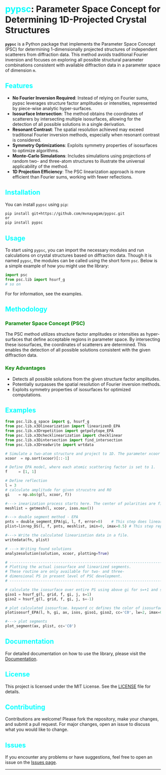 # <span style="color:cyan">pypsc</span>: Parameter Space Concept for Determining 1D-Projected Crystal Structures

**```pypsc```** is a Python package that implements the Parameter Space Concept (PSC) for determining 1-dimensionally projected structures of independent scatterers from diffraction data. This method avoids traditional Fourier inversion and focuses on exploring all possible structural parameter combinations consistent with available diffraction data in a parameter space of dimension `m`.

## <span style="color:cyan">Features</span> 

- **No Fourier Inversion Required**: Instead of relying on Fourier sums, pypsc leverages structure factor amplitudes or intensities, represented by piece-wise analytic hyper-surfaces.
- **Isosurface Intersection**: The method obtains the coordinates of scatterers by intersecting multiple isosurfaces, allowing for the detection of all possible solutions in a single derivation.
- **Resonant Contrast**: The spatial resolution achieved may exceed traditional Fourier inversion methods, especially when resonant contrast is considered.
- **Symmetry Optimizations**: Exploits symmetry properties of isosurfaces to optimize algorithms.
- **Monte-Carlo Simulations**: Includes simulations using projections of random two- and three-atom structures to illustrate the universal applicability of the method.
- **1D Projection Efficiency**: The PSC linearization approach is more efficient than Fourier sums, working with fewer reflections.

## <span style="color:cyan">Installation</span>  

You can install `pypsc` using `pip`:

```bash
pip install git+https://github.com/mvnayagam/pypsc.git
or
pip install pypsc
```

## <span style="color:cyan">Usage</span>  

To start using `pypsc`, you can import the necessary modules and run calculations on crystal structures based on diffraction data. Though it is named `pypsc`, the modules can be called using the short form `psc`. Below is a simple example of how you might use the library:

```python
import psc
from psc.lib import hsurf_g
# so on
```
For for information, see the examples. 

## <span style="color:cyan">Methodology</span> 

### <span style="color:green">Parameter Space Concept (PSC)</span>  
The PSC method utilizes structure factor amplitudes or intensities as hyper-surfaces that define acceptable regions in parameter space. By intersecting these isosurfaces, the coordinates of scatterers are determined. This enables the detection of all possible solutions consistent with the given diffraction data.

### <span style="color:green">Key Advantages</span> 
- Detects all possible solutions from the given structure factor amplitudes.
- Potentially surpasses the spatial resolution of Fourier inversion methods.
- Exploits symmetry properties of isosurfaces for optimized computations.


## <span style="color:cyan">Examples</span>
```python
from psc.lib.g_space import g, hsurf_g
from psc.lib.x3Dlinearization import linearizenD_EPA
from psc.lib.x3Drepetition import getpolytope_EPA  
from psc.lib.x3Dchecklinearization import checklinear
from psc.lib.x3Dintersection import find_intersection
from psc.lib.x3Dreadwrite import wrtdata

# Simulate a two-atom structure and project to 1D. The parameter xcoor represents the given or assumed structure
xcoor  = np.sort(xcoor)[::-1]

# Define EPA model, where each atomic scattering factor is set to 1. 
f     = [1, 1]

# Define reflection
l = 3
# calculate amplitude for given strucutre and RO
gi    = np.abs(g(l, xcoor, f))

#---> inearization process starts here. The center of polarities are first calculated. 
meshlist = getmesh(l, xcoor, isos.max())

#---> double segment method - EPA 
pnts = double_segment_EPA(gi, l, f, error=0)    # This step does linearization of intensity gi
plist=linrep_DS(l, f, pnts, meshlist, imin=0, imax=0.5) # This step repeats the found linearized isosurface in entire PS

#---> Write the calculated linearization data in a file.
writedata(fn, plist)

# ---> Writing found solutions
analyzesolution(solution, xcoor, plotting=True)

# ----------------------------------------------------------------------------
# Plotting the actual isosurface and linearized segments.
# These routine are only available for two- and three-
# dimensional PS in present level of PSC development.
# ----------------------------------------------------------------------------

# calculate the isosurface over entire PS using above gi for s=+1 and s=-1. Ideally not necessary for pypsc. The isosurface giso1 and giso2 are just for visualization purpose.
giso1 = hsurf_g(l, grid, f, gi, j, s=1)
giso2 = hsurf_g(l, grid, f, gi, j, s=-1)

# plot calculated isosurfcae. keyword cc defines the color of isosurface
plotisosurf_EPA(l, h, gi, ax, isos, giso1, giso2, cc='C0', lw=2, imax=0.5)

#---> plot segments
plot_segment(ax, plist, cc='C0')
```

## <span style="color:cyan">Documentation</span> 

For detailed documentation on how to use the library, please visit the [Documentation](https://github.com/mvnayagam/pypsc.git).

## <span style="color:cyan">License</span> 

This project is licensed under the MIT License. See the [LICENSE](LICENSE) file for details.

## <span style="color:cyan">Contributing</span> 

Contributions are welcome! Please fork the repository, make your changes, and submit a pull request. For major changes, open an issue to discuss what you would like to change.

## <span style="color:cyan">Issues</span> 

If you encounter any problems or have suggestions, feel free to open an issue on the [Issues page](https://github.com/mvnayagam/pypsc/issues).

---